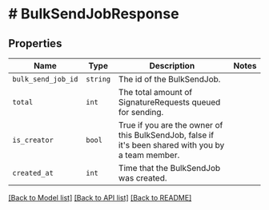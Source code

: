 # # BulkSendJobResponse



## Properties

Name | Type | Description | Notes
------------ | ------------- | ------------- | -------------
| `bulk_send_job_id` | ```string``` |  The id of the BulkSendJob.  |  |
| `total` | ```int``` |  The total amount of SignatureRequests queued for sending.  |  |
| `is_creator` | ```bool``` |  True if you are the owner of this BulkSendJob, false if it&#39;s been shared with you by a team member.  |  |
| `created_at` | ```int``` |  Time that the BulkSendJob was created.  |  |

[[Back to Model list]](../../README.md#models) [[Back to API list]](../../README.md#endpoints) [[Back to README]](../../README.md)
